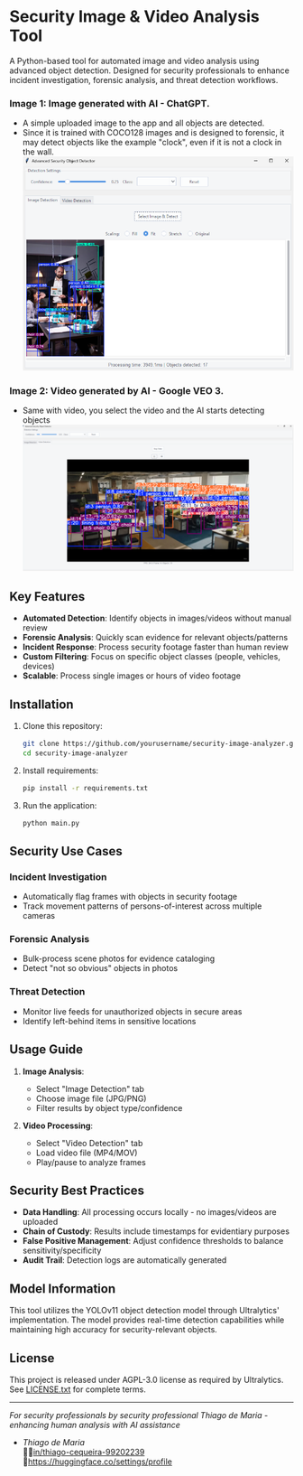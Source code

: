 # Security Image & Video Analysis Tool

A Python-based tool for automated image and video analysis using advanced object detection. Designed for security professionals to enhance incident investigation, forensic analysis, and threat detection workflows.  

### Image 1: Image generated with AI - ChatGPT.  
* A simple uploaded image to the app and all objects are detected.
* Since it is trained with COCO128 images and is designed to forensic, it may detect objects like the example "clock", even if it is not a clock in the wall.  
![Object Detection Example](ttkimage1.png)  

### Image 2: Video generated by AI - Google VEO 3.  
* Same with video, you select the video and the AI starts detecting objects  
![Object Detection Example](ttkimage2.png)


## Key Features

- **Automated Detection**: Identify objects in images/videos without manual review
- **Forensic Analysis**: Quickly scan evidence for relevant objects/patterns
- **Incident Response**: Process security footage faster than human review
- **Custom Filtering**: Focus on specific object classes (people, vehicles, devices)
- **Scalable**: Process single images or hours of video footage

## Installation

1. Clone this repository:
   ```bash
   git clone https://github.com/yourusername/security-image-analyzer.git
   cd security-image-analyzer
   ```

2. Install requirements:
   ```bash
   pip install -r requirements.txt
   ```

3. Run the application:
   ```bash
   python main.py
   ```

## Security Use Cases

### Incident Investigation
- Automatically flag frames with objects in security footage
- Track movement patterns of persons-of-interest across multiple cameras

### Forensic Analysis
- Bulk-process scene photos for evidence cataloging
- Detect "not so obvious" objects in photos

### Threat Detection
- Monitor live feeds for unauthorized objects in secure areas
- Identify left-behind items in sensitive locations

## Usage Guide

1. **Image Analysis**:
   - Select "Image Detection" tab
   - Choose image file (JPG/PNG)
   - Filter results by object type/confidence

2. **Video Processing**:
   - Select "Video Detection" tab
   - Load video file (MP4/MOV)
   - Play/pause to analyze frames

## Security Best Practices

- **Data Handling**: All processing occurs locally - no images/videos are uploaded
- **Chain of Custody**: Results include timestamps for evidentiary purposes
- **False Positive Management**: Adjust confidence thresholds to balance sensitivity/specificity
- **Audit Trail**: Detection logs are automatically generated

## Model Information

This tool utilizes the YOLOv11 object detection model through Ultralytics' implementation. The model provides real-time detection capabilities while maintaining high accuracy for security-relevant objects.

## License

This project is released under AGPL-3.0 license as required by Ultralytics. See [LICENSE.txt](LICENSE.txt) for complete terms.

---

*For security professionals by security professional Thiago de Maria - enhancing human analysis with AI assistance*
* _Thiago de Maria_  
🤵🏽[in/thiago-cequeira-99202239](https://www.linkedin.com/in/thiago-cequeira-99202239/) \
🤗https://huggingface.co/settings/profile
